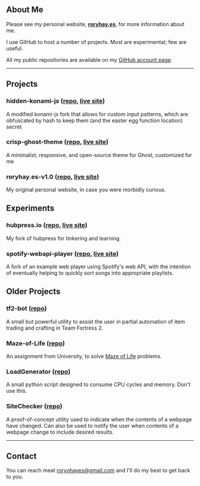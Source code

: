 ## About Me

Please see my personal website, [**roryhay.es**](https://roryhay.es/), for more information about me.

I use GitHub to host a number of projects.  Most are experimental; few are useful.

All my public repositories are available on my [GitHub account page](https://github.com/rorosaurus?tab=repositories).

***

## Projects

### hidden-konami-js ([repo](https://github.com/rorosaurus/hidden-konami-js), [live site](https://rorosaurus.github.io/hidden-konami-js/))
A modified konami-js fork that allows for custom input patterns, which are obfuscated by hash to keep them (and the easter egg function location) secret

### crisp-ghost-theme ([repo](https://github.com/rorosaurus/crisp-ghost-theme), [live site](https://roryhay.es/))
A minimalist, responsive, and open-source theme for Ghost, customized for me

### roryhay.es-v1.0 ([repo](https://github.com/rorosaurus/roryhay.es-v1.0), [live site](https://rorosaurus.github.io/roryhay.es-v1.0/))
My original personal website, in case you were morbidly curious.

## Experiments

### hubpress.io ([repo](https://github.com/rorosaurus/hubpress.io), [live site](https://rorosaurus.github.io/hubpress.io/))
My fork of hubpress for tinkering and learning.

### spotify-webapi-player ([repo](https://github.com/rorosaurus/spotify-webapi-player), [live site](https://rorosaurus.github.io/spotify-webapi-player/#/))
A fork of an example web player using Spotify's web API, with the intention of eventually helping to quickly sort songs into appropriate playlists.

## Older Projects

### tf2-bot ([repo](https://github.com/rorosaurus/tf2-bot))
A small but powerful utility to assist the user in partial automation of item trading and crafting in Team Fortress 2.

### Maze-of-Life ([repo](https://github.com/rorosaurus/Maze-of-Life))
An assignment from University, to solve [Maze of Life](http://clickmazes.com/life/ixlife.htm) problems.

### LoadGenerator ([repo](https://github.com/rorosaurus/LoadGenerator))
A small python script designed to consume CPU cycles and memory.  Don't use this.

### SiteChecker ([repo](https://github.com/rorosaurus/SiteChecker))
A proof-of-concept utility used to indicate when the contents of a webpage have changed.  Can also be used to notify the user when contents of a webpage change to include desired results.

***

## Contact
You can reach meat roryohayes@gmail.com and I'll do my best to get back to you.
